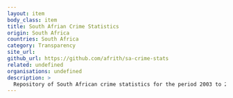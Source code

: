 ```yaml
---
layout: item
body_class: item
title: South Afrian Crime Statistics
origin: South Africa
countries: South Africa
category: Transparency
site_url: 
github_url: https://github.com/afrith/sa-crime-stats
related: undefined
organisations: undefined
description: >
  Repository of South African crime statistics for the period 2003 to 2013, reformatted for easier use than the original spreadsheet provided by the SA Police Service. Also present is the Python script used to perform this reformatting.
---
```

